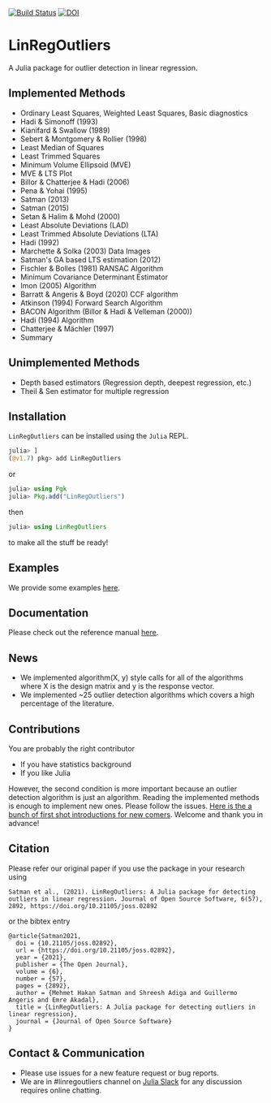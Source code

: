 [![Build Status](https://travis-ci.org/jbytecode/LinRegOutliers.svg?branch=master)](https://travis-ci.org/jbytecode/LinRegOutliers) [![DOI](https://joss.theoj.org/papers/10.21105/joss.02892/status.svg)](https://doi.org/10.21105/joss.02892)

# LinRegOutliers

A Julia package for outlier detection in linear regression.

## Implemented Methods
- Ordinary Least Squares, Weighted Least Squares, Basic diagnostics
- Hadi & Simonoff (1993)
- Kianifard & Swallow (1989)
- Sebert & Montgomery & Rollier (1998)
- Least Median of Squares 
- Least Trimmed Squares 
- Minimum Volume Ellipsoid (MVE)
- MVE & LTS Plot 
- Billor & Chatterjee & Hadi (2006)
- Pena & Yohai (1995)
- Satman (2013)
- Satman (2015)
- Setan & Halim & Mohd (2000)
- Least Absolute Deviations (LAD)
- Least Trimmed Absolute Deviations (LTA)
- Hadi (1992)
- Marchette & Solka (2003) Data Images
- Satman's GA based LTS estimation (2012)
- Fischler & Bolles (1981) RANSAC Algorithm
- Minimum Covariance Determinant Estimator
- Imon (2005) Algorithm
- Barratt & Angeris & Boyd (2020) CCF algorithm
- Atkinson (1994) Forward Search Algorithm
- BACON Algorithm (Billor & Hadi & Velleman (2000))
- Hadi (1994) Algorithm
- Chatterjee & Mächler (1997)
- Summary


## Unimplemented Methods
- Depth based estimators (Regression depth, deepest regression, etc.)
- Theil & Sen estimator for multiple regression


## Installation

```LinRegOutliers``` can be installed using the ```Julia``` REPL.  

```julia
julia> ]
(@v1.7) pkg> add LinRegOutliers
```

or

```julia
julia> using Pgk
julia> Pkg.add("LinRegOutliers")
```

then

```julia
julia> using LinRegOutliers
```

to make all the stuff be ready!


## Examples
We provide some examples [here](https://github.com/jbytecode/LinRegOutliers/blob/master/examples.md).
 
## Documentation
Please check out the reference manual [here](https://jbytecode.github.io/LinRegOutliers/).

## News
- We implemented algorithm(X, y) style calls for all of the algorithms where X is the design matrix and y is the response vector. 
- We implemented ~25 outlier detection algorithms which covers a high percentage of the literature.


## Contributions
You are probably the right contributor

- If you have statistics background
- If you like Julia

However, the second condition is more important because an outlier detection algorithm is just an algorithm. Reading the implemented methods is enough to implement new ones. Please follow the issues. [Here is the a bunch of first shot introductions for new comers](https://github.com/jbytecode/LinRegOutliers/issues/3). Welcome and thank you in advance!


## Citation
Please refer our original paper if you use the package in your research using

```
Satman et al., (2021). LinRegOutliers: A Julia package for detecting outliers in linear regression. Journal of Open Source Software, 6(57), 2892, https://doi.org/10.21105/joss.02892
```

or the bibtex entry

```
@article{Satman2021,
  doi = {10.21105/joss.02892},
  url = {https://doi.org/10.21105/joss.02892},
  year = {2021},
  publisher = {The Open Journal},
  volume = {6},
  number = {57},
  pages = {2892},
  author = {Mehmet Hakan Satman and Shreesh Adiga and Guillermo Angeris and Emre Akadal},
  title = {LinRegOutliers: A Julia package for detecting outliers in linear regression},
  journal = {Journal of Open Source Software}
}
```


## Contact & Communication
- Please use issues for a new feature request or bug reports.
- We are in #linregoutliers channel on [Julia Slack](http://julialang.slack.com/) for any discussion requires online chatting. 

